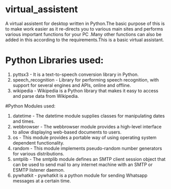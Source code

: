 # virtual_assistent

A virtual assistent for desktop written in Python.The basic purpose of this is to make work easier as it re-directs you to various main sites and performs various important functions for your PC .Many other functions can also be added in this according to the requirements.This is a basic virtual assistant.

# Python Libraries used:
1. pyttsx3 - It is a text-to-speech conversion library in Python.
2. speech_recognition - Library for performing speech recognition, with support for several engines and APIs, online and offline.
3. wikipedia - Wikipedia is a Python library that makes it easy to access and parse data from Wikipedia.
 

#Python Modules used:
1. datetime - The datetime module supplies classes for manipulating dates and times.
2. webbrowser - The webbrowser module provides a high-level interface to allow displaying web-based documents to users.
3. os - This module provides a portable way of using operating system dependent functionality.
4. random - This module implements pseudo-random number generators for various distributions.
5. smtplib - The smtplib module defines an SMTP client session object that can be used to send mail to any internet machine with an SMTP or ESMTP listener daemon.
6. pywhatkit - pywhatkit is a python module for sending Whatsapp messages at a certain time.
